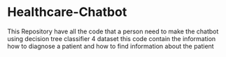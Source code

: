 # Healthcare-Chatbot
This Repository have all the code that a person need to make the chatbot using decision tree classifier
4 dataset
this code contain the information how to diagnose a patient and how to find information about the patient
